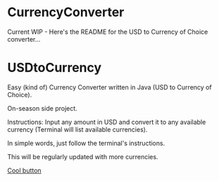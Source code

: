 # CurrencyConverter

Current WIP - Here's the README for the USD to Currency of Choice converter...

# USDtoCurrency

Easy (kind of) Currency Converter written in Java (USD to Currency of Choice).

On-season side project.

Instructions: Input any amount in USD and convert it to any available currency (Terminal will list available currencies).

In simple words, just follow the terminal's instructions.

This will be regularly updated with more currencies.

[Cool button](https://youtu.be/dQw4w9WgXcQ)
